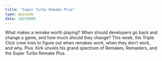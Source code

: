 ```yaml
---
title: "Super Turbo Remake Plus"
type: episode
date: 20210909
---
```

What makes a remake worth playing? When should developers go back and change a game, and how much should they change? This week, the Triple Click crew tries to figure out when remakes work, when they don’t work, and why. Plus: Kirk unveils his grand spectrum of Remakes, Remasters, and the Super Turbo Remake Plus.